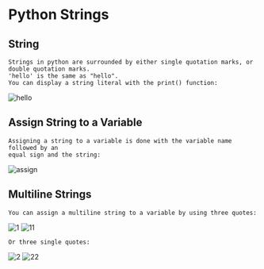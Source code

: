 #   **Python Strings**

##    String

    Strings in python are surrounded by either single quotation marks, or double quotation marks.
    'hello' is the same as "hello".
    You can display a string literal with the print() function:

![hello](https://user-images.githubusercontent.com/79274212/212899981-78a2e0f5-cad3-4c0c-a836-731d47eebacc.PNG)

## Assign String to a Variable
    Assigning a string to a variable is done with the variable name followed by an 
    equal sign and the string:

![assign](https://user-images.githubusercontent.com/79274212/212902514-936bf8a0-2611-4cb1-bbc6-3f800a5ceace.PNG)

## Multiline Strings
    You can assign a multiline string to a variable by using three quotes:  

![1](https://user-images.githubusercontent.com/79274212/212949349-4515895a-72ae-473b-9b37-0f0b220e0877.PNG)
![11](https://user-images.githubusercontent.com/79274212/212949384-82fc83cd-92b9-4cda-adfc-04d91158d985.PNG)

    Or three single quotes:

![2](https://user-images.githubusercontent.com/79274212/212950542-95930233-7396-4295-825b-82c0383e0f89.PNG)
![22](https://user-images.githubusercontent.com/79274212/212950567-6f9b2f2b-f96b-4a9e-92af-8512565f8675.PNG)
